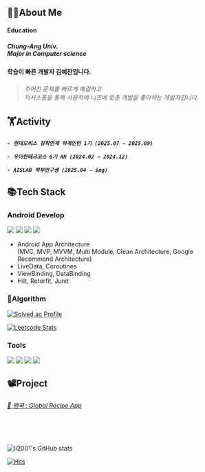 <h2>🙇‍♂️About Me</h2>

<h4>
    Education
</h4>
<h5>
    Chung-Ang Univ.
    <br>
    Major in Computer science
</h5>

<h4>학습이 빠른 개발자 김예찬입니다.</h4> 

<blockquote>
  <h6>
    주어진 문제를 빠르게 해결하고<br>
    의사소통을 통해 사용자에 니즈에 맞춘 개발을 좋아하는 개발자입니다.
  </h6>
</blockquote>

<h2>🏋️Activity</h2>

<h5>
    
    - 현대모비스 장학연계 하계인턴 1기 (2025.07 ~ 2025.09)

    - 우아한테크코스 6기 AN (2024.02 ~ 2024.12)
    
    - AISLAB 학부연구생 (2025.04 ~ ing)
</h5>

<h2>📚Tech Stack</h2>

<h3>Android Develop</h3> 

<p>
  <img src="https://img.shields.io/badge/Android-3DDC84?style=flat-square&logo=android&logoColor=white"> 
  <img src="https://img.shields.io/badge/kotlin-7F52FF?style=flat-square&logo=kotlin&logoColor=white"> 
  <img src="https://img.shields.io/badge/Android Studio-3DDC84?style=flat-square&logo=androidstudio&logoColor=white"> 
  <img src="https://img.shields.io/badge/IntelliJ-000000?style=flat-square&logo=intellijidea&logoColor=white"> 
</p>
<ul>
  <li>
    Android App Architecture<br>
    (MVC, MVP, MVVM, Multi Module, Clean Architecture, Google Recommend Architecture)
  </li>
  <li>LiveData, Coroutines</li>
  <li>ViewBinding, DataBinding</li>
  <li>Hilt, Retorfit, Junit</li>
</ul>

<h3>🤖Algorithm</h3>

[![Solved.ac Profile](http://mazassumnida.wtf/api/v2/generate_badge?boj=ii2001)](https://solved.ac/ii2001/)

[![Leetcode Stats](https://leetcard.jacoblin.cool/ii2001)](https://leetcode.com/ii2001)


<h3>Tools</h3> 

<p>
  <img src="https://img.shields.io/badge/GitHub-181717?style=flat-square&logo=github&logoColor=white">  
  <img src="https://img.shields.io/badge/Figma-F24E1E?style=flat-square&logo=figma&logoColor=white">
  <img src="https://img.shields.io/badge/Slack-4A154B?style=flat-square&logo=slack&logoColor=white">
  <img src="https://img.shields.io/badge/Firebase-DD2C00?style=flat-square&logo=firebase&logoColor=white">
</p>

<h2>📽️Project</h2>

  <h6>
    <a href="https://fossil-drifter-7be.notion.site/PengCook-7de0b01f342d442080f677c309796b5c?pvs=4"target="_self">🔗 펭쿡 : Global Recipe App</a> 
  </h6>
<br><br>

![ii2001's GitHub stats](https://github-readme-stats.vercel.app/api?username=ii2001&show_icons=true&theme=highcontrast)

[![Hits](https://hits.seeyoufarm.com/api/count/incr/badge.svg?url=https%3A%2F%2Fgithub.com%2Fii2001%2Fii2001%2F&count_bg=%2379C83D&title_bg=%23555555&icon=&icon_color=%23A01212&title=hits&edge_flat=false)](https://hits.seeyoufarm.com)
